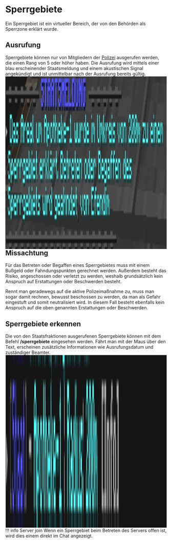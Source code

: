# Sperrgebiete
Ein Sperrgebiet ist ein virtueller Bereich, der von den Behörden als Sperrzone erklärt wurde.

## Ausrufung
Sperrgebiete können nur von Mitgliedern der [Polizei](../../pages/fraktionen/polizei.md) ausgerufen werden, die einen Rang von 5 oder höher haben. Die Ausrufung wird mittels einer blau erscheinender Staatsmeldung und einem akustischen Signal angekündigt und ist unmittelbar nach der Ausrufung bereits gültig. <img align="right" width="540" height="540" src="../../assets/image/allgemein/sperrgebiet/Sperrgebietausgerufen.png">

## Missachtung
Für das Betreten oder Begaffen eines Sperrgebietes muss mit einem Bußgeld oder Fahndungspunkten gerechnet werden. Außerdem besteht das Risiko, angeschossen oder verletzt zu werden, weshalb grundsätzlich kein Anspruch auf Erstattungen oder Beschwerden besteht.

Rennt man geradewegs auf die aktive Polizeimaßnahme zu, muss man sogar damit rechnen, bewusst beschossen zu werden, da man als Gefahr eingestuft und somit neutralisiert wird. In diesem Fall besteht ebenfalls kein Anspruch auf die oben genannten Erstattungen oder Beschwerden.

## Sperrgebiete erkennen
Die von den Staatsfraktionen ausgerufenen Sperrgebiete können mit dem Befehl **/sperrgebiete** eingesehen werden. Fährt man mit der Maus über den Text, erscheinen zusätzliche Informationen wie Ausrufungsdatum und zuständiger Beamter. <img align="right" width="540" height="540" src="../../assets/image/allgemein/sperrgebiet/Sperrgebiete.png"> 

!!! info Server join
    Wenn ein Sperrgebiet beim Betreten des Servers offen ist, wird dies einem direkt im Chat angezeigt.